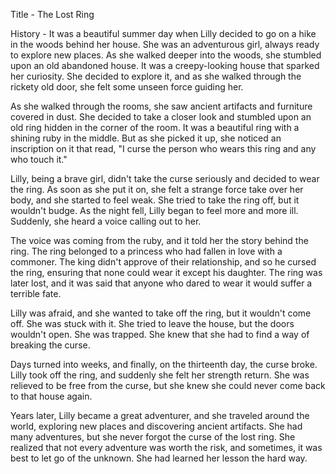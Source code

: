 Title - The Lost Ring

History - It was a beautiful summer day when Lilly decided to go on a hike in the woods behind her house. She was an adventurous girl, always ready to explore new places. As she walked deeper into the woods, she stumbled upon an old abandoned house. It was a creepy-looking house that sparked her curiosity. She decided to explore it, and as she walked through the rickety old door, she felt some unseen force guiding her.

As she walked through the rooms, she saw ancient artifacts and furniture covered in dust. She decided to take a closer look and stumbled upon an old ring hidden in the corner of the room. It was a beautiful ring with a shining ruby in the middle. But as she picked it up, she noticed an inscription on it that read, "I curse the person who wears this ring and any who touch it."

Lilly, being a brave girl, didn't take the curse seriously and decided to wear the ring. As soon as she put it on, she felt a strange force take over her body, and she started to feel weak. She tried to take the ring off, but it wouldn't budge. As the night fell, Lilly began to feel more and more ill. Suddenly, she heard a voice calling out to her.

The voice was coming from the ruby, and it told her the story behind the ring. The ring belonged to a princess who had fallen in love with a commoner. The king didn't approve of their relationship, and so he cursed the ring, ensuring that none could wear it except his daughter. The ring was later lost, and it was said that anyone who dared to wear it would suffer a terrible fate.

Lilly was afraid, and she wanted to take off the ring, but it wouldn't come off. She was stuck with it. She tried to leave the house, but the doors wouldn't open. She was trapped. She knew that she had to find a way of breaking the curse.

Days turned into weeks, and finally, on the thirteenth day, the curse broke. Lilly took off the ring, and suddenly she felt her strength return. She was relieved to be free from the curse, but she knew she could never come back to that house again.

Years later, Lilly became a great adventurer, and she traveled around the world, exploring new places and discovering ancient artifacts. She had many adventures, but she never forgot the curse of the lost ring. She realized that not every adventure was worth the risk, and sometimes, it was best to let go of the unknown. She had learned her lesson the hard way.